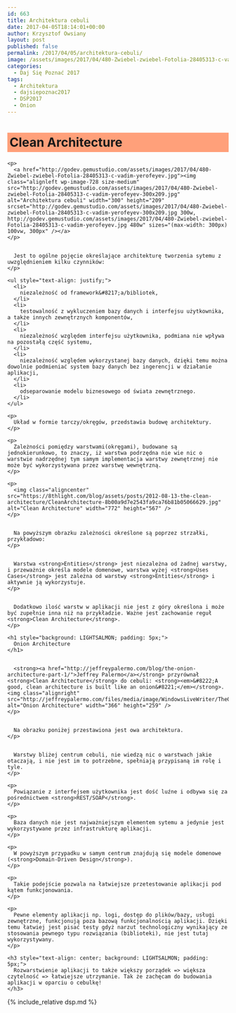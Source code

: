```yaml
---
id: 663
title: Architektura cebuli
date: 2017-04-05T18:14:01+00:00
author: Krzysztof Owsiany
layout: post
published: false
permalink: /2017/04/05/architektura-cebuli/
image: /assets/images/2017/04/480-Zwiebel-zwiebel-Fotolia-28405313-c-vadim-yerofeyev.jpg
categories:
  - Daj Się Poznać 2017
tags:
  - Architektura
  - dajsiepoznac2017
  - DSP2017
  - Onion
---
```

<div id="dslc-theme-content">
  <div id="dslc-theme-content-inner">
    <h1 style="background: LIGHTSALMON; padding: 5px;">
      Clean Architecture
    </h1>
    
    <p>
      <a href="http://godev.gemustudio.com/assets/images/2017/04/480-Zwiebel-zwiebel-Fotolia-28405313-c-vadim-yerofeyev.jpg"><img class="alignleft wp-image-728 size-medium" src="http://godev.gemustudio.com/assets/images/2017/04/480-Zwiebel-zwiebel-Fotolia-28405313-c-vadim-yerofeyev-300x209.jpg" alt="Architektura cebuli" width="300" height="209" srcset="http://godev.gemustudio.com/assets/images/2017/04/480-Zwiebel-zwiebel-Fotolia-28405313-c-vadim-yerofeyev-300x209.jpg 300w, http://godev.gemustudio.com/assets/images/2017/04/480-Zwiebel-zwiebel-Fotolia-28405313-c-vadim-yerofeyev.jpg 480w" sizes="(max-width: 300px) 100vw, 300px" /></a>
    </p>
    

      Jest to ogólne pojęcie określające architekturę tworzenia sytemu z uwzględnieniem kilku czynników:
    </p>
    
    <ul style="text-align: justify;">
      <li>
        niezależność od framework&#8217;a/bibliotek,
      </li>
      <li>
        testowalność z wykluczeniem bazy danych i interfejsu użytkownika, a także innych zewnętrznych komponentów,
      </li>
      <li>
        niezależność względem interfejsu użytkownika, podmiana nie wpływa na pozostałą część systemu,
      </li>
      <li>
        niezależność względem wykorzystanej bazy danych, dzięki temu można dowolnie podmieniać system bazy danych bez ingerencji w działanie aplikacji,
      </li>
      <li>
        odseparowanie modelu biznesowego od świata zewnętrznego.
      </li>
    </ul>
    
    <p>
      Układ w formie tarczy/okręgów, przedstawia budowę architektury.
    </p>
    
    <p>
      Zależności pomiędzy warstwami(okręgami), budowane są jednokierunkowo, to znaczy, iż warstwa podrzędna nie wie nic o warstwie nadrzędnej tym samym implementacja warstwy zewnętrznej nie może być wykorzystywana przez warstwę wewnętrzną.
    </p>
    
    <p>
      <img class="aligncenter" src="https://8thlight.com/blog/assets/posts/2012-08-13-the-clean-architecture/CleanArchitecture-8b00a9d7e2543fa9ca76b81b05066629.jpg" alt="Clean Architecture" width="772" height="567" />
    </p>
    

      Na powyższym obrazku zależności określone są poprzez strzałki, przykładowo:
    </p>
    

      Warstwa <strong>Entities</strong> jest niezależna od żadnej warstwy, i przeważnie określa modele domenowe, warstwa wyżej <strong>Uses Cases</strong> jest zależna od warstwy <strong>Entities</strong> i aktywnie ją wykorzystuje.
    </p>
    

      Dodatkowo ilość warstw w aplikacji nie jest z góry określona i może być zupełnie inna niż na przykładzie. Ważne jest zachowanie reguł <strong>Clean Architecture</strong>.
    </p>
    
    <h1 style="background: LIGHTSALMON; padding: 5px;">
      Onion Architecture
    </h1>
    

      <strong><a href="http://jeffreypalermo.com/blog/the-onion-architecture-part-1/">Jeffrey Palermo</a></strong> przyrównał <strong>Clean Architecture</strong> do cebuli: <strong><em>&#8222;A good, clean architecture is built like an onion&#8221;</em></strong>.<img class="alignright" src="http://jeffreypalermo.com/files/media/image/WindowsLiveWriter/TheOnionArchitecturepart1_70A9/image%7B0%7D%5B59%5D.png" alt="Onion Architecture" width="366" height="259" />
    </p>
    

      Na obrazku poniżej przestawiona jest owa architektura.
    </p>
    

      Warstwy bliżej centrum cebuli, nie wiedzą nic o warstwach jakie otaczają, i nie jest im to potrzebne, spełniają przypisaną im rolę i tyle.
    </p>
    
    <p>
      Powiązanie z interfejsem użytkownika jest dość luźne i odbywa się za pośrednictwem <strong>REST/SOAP</strong>.
    </p>
    
    <p>
      Baza danych nie jest najważniejszym elementem sytemu a jedynie jest wykorzystywane przez infrastrukturę aplikacji.
    </p>
    
    <p>
      W powyższym przypadku w samym centrum znajdują się modele domenowe (<strong>Domain-Driven Design</strong>).
    </p>
    
    <p>
      Takie podejście pozwala na łatwiejsze przetestowanie aplikacji pod kątem funkcjonowania.
    </p>
    
    <p>
      Pewne elementy aplikacji np. logi, dostęp do plików/bazy, usługi zewnętrzne, funkcjonują poza bazową funkcjonalnością aplikacji. Dzięki temu łatwiej jest pisać testy gdyż narzut technologiczny wynikający ze stosowania pewnego typu rozwiązania (biblioteki), nie jest tutaj wykorzystywany.
    </p>
    
    <h3 style="text-align: center; background: LIGHTSALMON; padding: 5px;">
      Rozwarstwienie aplikacji to także większy porządek => większa czytelność => łatwiejsze utrzymanie. Tak że zachęcam do budowania aplikacji w oparciu o cebulkę!
    </h3>
    
{% include_relative dsp.md %}